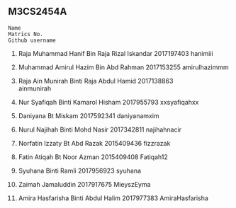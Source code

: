 M3CS2454A
----------

	Name
	Matrics No.
	Github username

1. 	Raja Muhammad Hanif Bin Raja Rizal Iskandar
	2017197403
	hanimiii

2.	Muhammad Amirul Hazim Bin Abd Rahman
	2017153255
	amirulhazimmm

3.	Raja Ain Munirah Binti Raja Abdul Hamid 
	2017138863	
	ainmunirah

4.	Nur Syafiqah Binti Kamarol Hisham
	2017955793
	xxsyafiqahxx

5.	Daniyana Bt Miskam 
	2017592341
	daniyanamxim

6.	Nurul Najihah Binti Mohd Nasir
	2017342811
	najihahnacir

7.	Norfatin Izzaty Bt Abd Razak
	2015409436
	fizzrazak

8.	Fatin Atiqah Bt Noor Azman
	2015409408
	Fatiqah12

9.	Syuhana Binti Ramli
	2017956923
	syuhana

10.	Zaimah Jamaluddin
	2017917675
	MieyszEyma  	

11.	Amira Hasfarisha Binti Abdul Halim
	2017977383
	AmiraHasfarisha





 	
